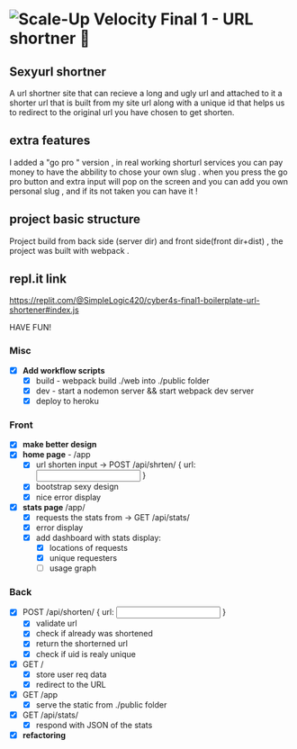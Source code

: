 # ![Scale-Up Velocity](./readme-files/logo-main.png) Final 1 - URL shortner 📎

## Sexyurl shortner

A url shortner site that can recieve a long and ugly url and attached to it a shorter url that is built from my site url along with a unique id that helps us to redirect to the original url you have chosen to get shorten.

## extra features

I added a "go pro " version , in real working shorturl services you can pay money to have the abbility to chose your own slug . when you press the go pro button and extra input will pop on the screen and you can add you own personal slug , and if its not taken you can have it !

## project basic structure

Project build from back side (server dir) and front side(front dir+dist) , the project was built with webpack .

## repl.it link

https://replit.com/@SimpleLogic420/cyber4s-final1-boilerplate-url-shortener#index.js

HAVE FUN!

### Misc

- [x] **Add workflow scripts**
  - [x] build - webpack build ./web into ./public folder
  - [x] dev - start a nodemon server && start webpack dev server
  - [x] deploy to heroku

### Front

- [x] **make better design**
- [x] **home page** - /app
  - [x] url shorten input -> POST /api/shrten/ { url: <input url> }
  - [x] bootstrap sexy design
  - [x] nice error display
- [x] **stats page** /app/<UID>
  - [x] requests the stats from -> GET /api/stats/<UID>
  - [x] error display
  - [x] add dashboard with stats display:
    - [x] locations of requests
    - [x] unique requesters
    - [ ] usage graph

### Back

- [x] POST /api/shorten/ { url: <input url> }
  - [x] validate url
  - [x] check if already was shortened
  - [x] return the shorterned url
  - [x] check if uid is realy unique
- [x] GET /<UID>
  - [x] store user req data
  - [x] redirect to the URL
- [x] GET /app
  - [x] serve the static from ./public folder
- [x] GET /api/stats/<UID>
  - [x] respond with JSON of the stats
- [x] **refactoring**
